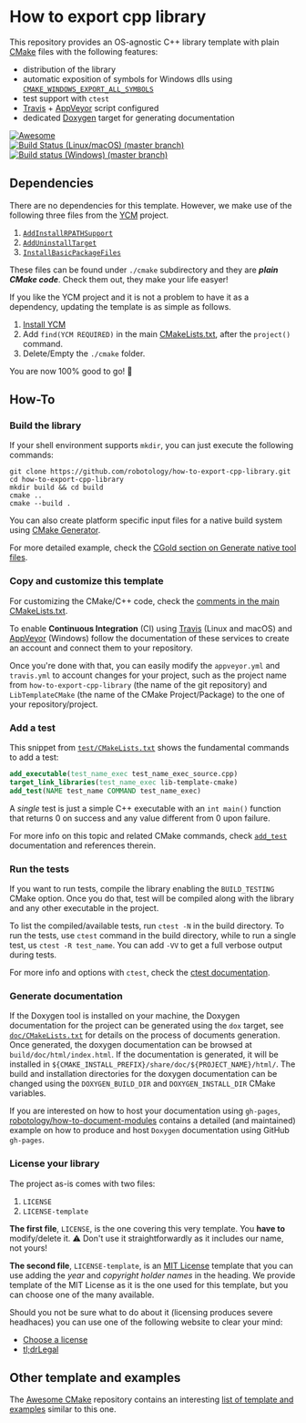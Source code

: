 # How to export cpp library
This repository provides an OS-agnostic C++ library template with plain [CMake](https://cmake.org/) files with the following features:
  * distribution of the library
  * automatic exposition of symbols for Windows dlls using [`CMAKE_WINDOWS_EXPORT_ALL_SYMBOLS`](https://blog.kitware.com/create-dlls-on-windows-without-declspec-using-new-cmake-export-all-feature/)
  * test support with `ctest`
  * [Travis](https://travis-ci.org/) + [AppVeyor](https://www.appveyor.com/) script configured
  * dedicated [Doxygen](https://www.stack.nl/~dimitri/doxygen/) target for generating documentation

[![Awesome](https://cdn.rawgit.com/sindresorhus/awesome/d7305f38d29fed78fa85652e3a63e154dd8e8829/media/badge.svg)](https://github.com/onqtam/awesome-cmake)  
[![Build Status (Linux/macOS) (master branch)](https://img.shields.io/travis/robotology/how-to-export-cpp-library/master.svg?logo=travis&label=[master]%20build%20(Linux/macOS))](https://travis-ci.org/robotology/how-to-export-cpp-library)  
[![Build status (Windows) (master branch)](https://img.shields.io/appveyor/ci/robotology/how-to-export-cpp-library/master.svg?logo=appveyor&label=[master]%20build%20(Windows))](https://ci.appveyor.com/project/robotology/how-to-export-cpp-library/branch/master)


## Dependencies
There are no dependencies for this template.
However, we make use of the following three files from the [YCM](https://github.com/robotology/ycm) project.
 1. [`AddInstallRPATHSupport`](https://github.com/robotology/ycm/blob/master/modules/AddInstallRPATHSupport.cmake)
 2. [`AddUninstallTarget`](https://github.com/robotology/ycm/blob/master/modules/AddUninstallTarget.cmake)
 3. [`InstallBasicPackageFiles`](https://github.com/robotology/ycm/blob/master/modules/InstallBasicPackageFiles.cmake)

These files can be found under `./cmake` subdirectory and they are **_plain CMake code_**.
Check them out, they make your life easyer!

If you like the YCM project and it is not a problem to have it as a dependency, updating the template is as simple as follows.
 1. [Install YCM](http://robotology.github.io/ycm/gh-pages/git-master/manual/ycm-installing.7.html)
 2. Add `find(YCM REQUIRED)` in the main [CMakeLists.txt](https://github.com/robotology/how-to-export-cpp-library/blob/master/CMakeLists.txt), after the `project()` command.
 3. Delete/Empty the `./cmake` folder.

You are now 100% good to go! 🎉


## How-To
### Build the library
If your shell environment supports `mkdir`, you can just execute the following commands:

```shell
git clone https://github.com/robotology/how-to-export-cpp-library.git
cd how-to-export-cpp-library
mkdir build && cd build
cmake ..
cmake --build .
```

You can also create platform specific input files for a native build system using [CMake Generator](https://cmake.org/cmake/help/latest/manual/cmake-generators.7.html).

For more detailed example, check the [CGold section on Generate native tool files](https://cgold.readthedocs.io/en/latest/first-step/generate-native-tool.html).

### Copy and customize this template
For customizing the CMake/C++ code, check the [comments in the main CMakeLists.txt](https://github.com/robotology/how-to-export-cpp-library/blob/master/CMakeLists.txt#L3).

To enable **Continuous Integration** (CI) using [Travis](https://travis-ci.org/) (Linux and macOS) and [AppVeyor](https://www.appveyor.com/) (Windows) follow the documentation of these services to create an account and connect them to your repository.

Once you're done with that, you can easily modify the `appveyor.yml` and `travis.yml` to account changes for your project, such as the project name from `how-to-export-cpp-library` (the name of the git repository) and `LibTemplateCMake` (the name of the CMake Project/Package) to the one of your repository/project.

### Add a test
This snippet from [`test/CMakeLists.txt`](test/CMakeLists.txt) shows the fundamental commands to add a test:
```cmake
add_executable(test_name_exec test_name_exec_source.cpp)
target_link_libraries(test_name_exec lib-template-cmake)
add_test(NAME test_name COMMAND test_name_exec)
```
A _single_ test is just a simple C++ executable with an `int main()` function that returns 0 on success and any value different from 0 upon failure.

For more info on this topic and related CMake commands, check [`add_test`](https://cmake.org/cmake/help/v3.7/command/add_test.html) documentation and references therein.

### Run the tests
If you want to run tests, compile the library enabling the `BUILD_TESTING` CMake option. Once you do that, test will be compiled along with the library and any other executable in the project.

To list the compiled/available tests, run `ctest -N` in the build directory.
To run the tests, use `ctest` command in the build directory, while to run a single test, us `ctest -R test_name`.
You can add `-VV` to get a full verbose output during tests.

For more info and options with `ctest`, check the [ctest documentation](https://cmake.org/cmake/help/latest/manual/ctest.1.html).

### Generate documentation
If the Doxygen tool is installed on your machine, the Doxygen documentation for the project can
be generated using the `dox` target, see [`doc/CMakeLists.txt`](https://github.com/robotology/how-to-export-cpp-library/blob/master/doc/CMakeLists.txt) for details on the process of documents
generation. Once generated, the doxygen documentation can be browsed at `build/doc/html/index.html`.
If the documentation is generated, it will be installed in `${CMAKE_INSTALL_PREFIX}/share/doc/${PROJECT_NAME}/html/`.
The build and installation directories for the doxygen documentation can be changed using the `DOXYGEN_BUILD_DIR` and `DOXYGEN_INSTALL_DIR`
CMake variables.

If you are interested on how to host your documentation using `gh-pages`, [robotology/how-to-document-modules](https://github.com/robotology/how-to-document-modules) contains a detailed (and maintained) example on how to produce and host `Doxygen` documentation using GitHub `gh-pages`.

### License your library
The project as-is comes with two files:
 1. `LICENSE`
 2. `LICENSE-template`

**The first file**, `LICENSE`, is the one covering this very template. You **have to** modify/delete it.
⚠️ Don't use it straightforwardly as it includes our name, not yours!

**The second file**, `LICENSE-template`, is an [MIT License](https://en.wikipedia.org/wiki/MIT_License) template that you can use adding the _year_ and _copyright holder names_ in the heading. We provide template of the MIT License as it is the one used for this template, but you can choose one of the many available.

Should you not be sure what to do about it (licensing produces severe headhaces) you can use one of the following website to clear your mind:
 - [Choose a license](http://choosealicense.com/)
 - [tl;drLegal](https://tldrlegal.com/)

## Other template and examples
The [Awesome CMake](https://github.com/onqtam/awesome-cmake) repository contains an interesting [list of template and examples](https://github.com/onqtam/awesome-cmake#examples--templates) similar to this one.
